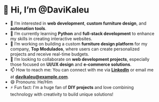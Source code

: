 # 👋 Hi, I’m @DaviKaleu

- 👀 I’m interested in **web development**, **custom furniture design**, and **automation tools**.
- 🌱 I’m currently learning **Python** and **full-stack development** to enhance my skills in creating interactive websites.
- 💼 I’m working on building a custom **furniture design platform** for my company, **Top Modulados**, where users can create personalized projects and receive real-time budgets.
- 💞️ I’m looking to collaborate on **web development projects**, especially those focused on **UI/UX design** and **e-commerce solutions**.
- 📫 How to reach me: You can connect with me via **[LinkedIn](https://linkedin.com/in/DaviKaleu)** or email me at **davikaleu@example.com**.
- 😄 Pronouns: He/Him
- ⚡ Fun fact: I'm a huge fan of **DIY projects** and love combining technology with creativity to build unique solutions!

<!---
DaviKaleu/DaviKaleu is a ✨ special ✨ repository because its `README.md` (this file) appears on your GitHub profile.
You can click the Preview link to take a look at your changes.
--->
